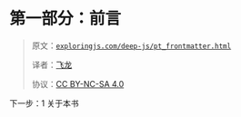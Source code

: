 # 第一部分：前言

> 原文：[`exploringjs.com/deep-js/pt_frontmatter.html`](https://exploringjs.com/deep-js/pt_frontmatter.html)
> 
> 译者：[飞龙](https://github.com/wizardforcel)
> 
> 协议：[CC BY-NC-SA 4.0](https://creativecommons.org/licenses/by-nc-sa/4.0/)


下一步：1 关于本书
